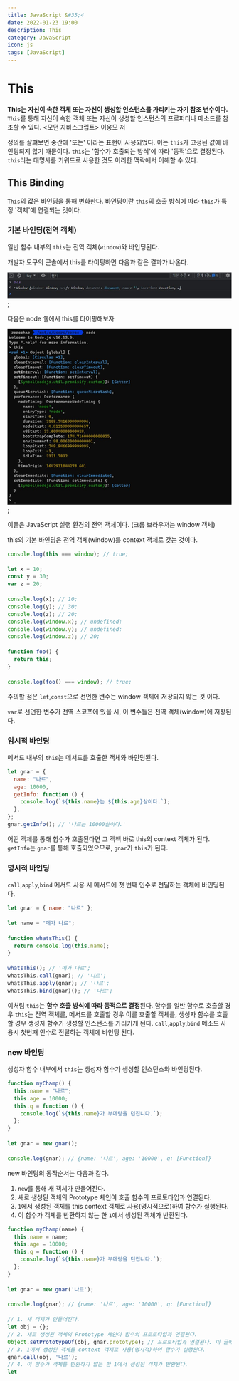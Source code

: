 ```yaml
---
title: JavaScript &#35;4
date: 2022-01-23 19:00
description: This
category: JavaScript
icon: js
tags: [JavaScript]
---
```


# This

**This는 자신이 속한 객체 또는 자신이 생성할 인스턴스를 가리키는 자기 참조 변수이다.** `This`를 통해 자신이 속한 객체 또는 자신이 생성할 인스턴스의 프로퍼티나 메소드를 참조할 수 있다. <모던 자바스크립트> 이웅모 저

정의를 살펴보면 중간에 '또는' 이라는 표현이 사용되었다. 이는 `this`가 고정된 값에 바인딩되지 않기 때문이다. `this`는 '함수가 호출되는 방식'에 따라 '동적'으로 결정된다. `this`라는 대명사를 키워드로 사용한 것도 이러한 맥락에서 이해할 수 있다.

## This Binding

`This`의 값은 바인딩을 통해 변화한다. 바인딩이란 `this`의 호출 방식에 따라 `this`가 특정 '객체'에 연결되는 것이다.

### 기본 바인딩(전역 객체)

일반 함수 내부의 `this`는 전역 객체(`window`)와 바인딩된다.

개발자 도구의 콘솔에서 this를 타이핑하면 다음과 같은 결과가 나온다.

![img](/assets/images/post/img-2022-01-23-01.jpg);

다음은 node 쉘에서 this를 타이핑해보자

![img](/assets/images/post/img-2022-01-23-02.jpg);

이들은 JavaScript 실행 환경의 전역 객체이다. (크롬 브라우저는 window 객체)

this의 기본 바인딩은 전역 객체(window)를 context 객체로 갖는 것이다.

```js
console.log(this === window); // true;

let x = 10;
const y = 30;
var z = 20;

console.log(x); // 10;
console.log(y); // 30;
console.log(z); // 20;
console.log(window.x); // undefined;
console.log(window.y); // undefined;
console.log(window.z); // 20;

function foo() {
  return this;
}

console.log(foo() === window); // true;
```

주의할 점은 `let`,`const`으로 선언한 변수는 window 객체에 저장되지 않는 것 이다.

`var`로 선언한 변수가 전역 스코프에 있을 시, 이 변수들은 전역 객체(window)에 저장된다.

### 암시적 바인딩

메서드 내부의 `this`는 메서드를 호출한 객체와 바인딩된다.

```js
let gnar = {
  name: "나르",
  age: 10000,
  getInfo: function () {
    console.log(`${this.name}는 ${this.age}살이다.`);
  },
};
gnar.getInfo(); // '나르는 10000살이다.'
```

어떤 객체를 통해 함수가 호출된다면 그 객첵 바로 this의 context 객체가 된다. `getInfo`는 `gnar`를 통해 호출되었으므로, `gnar`가 `this`가 된다.

### 명시적 바인딩

`call`,`apply`,`bind` 메서드 사용 시 메서드에 첫 번째 인수로 전달하는 객체에 바인딩된다.

```js
let gnar = { name: "나르" };

let name = "메가 나르";

function whatsThis() {
  return console.log(this.name);
}

whatsThis(); // '메가 나르';
whatsThis.call(gnar); // '나르';
whatsThis.apply(gnar); // '나르';
whatsThis.bind(gnar)(); // '나르';
```

이처럼 `this`는 **함수 호출 방식에 따라 동적으로 결정**된다. 함수를 일반 함수로 호출할 경우 `this`는 전역 객체를, 메서드를 호출할 경우 이를 호출할 객체를, 생성자 함수를 호출할 경우 생성자 함수가 생성할 인스턴스를 가리키게 된다. `call`,`apply`,`bind` 메소드 사용시 첫번째 인수로 전달하는 객체에 바인딩 된다.

### new 바인딩

생성자 함수 내부에서 `this`는 생성자 함수가 생성할 인스턴스와 바인딩된다.

```js
function myChamp() {
  this.name = "나르";
  this.age = 10000;
  this.q = function () {
    console.log(`${this.name}가 부메랑을 던집니다.`);
  };
}

let gnar = new gnar();

console.log(gnar); // {name: '나르', age: '10000', q: [Function]}
```

new 바인딩의 동작순서는 다음과 같다.

1. `new`를 통해 새 객체가 만들어진다.
2. 새로 생성된 객체의 Prototype 체인이 호출 함수의 프로토타입과 연결된다.
3. `1`에서 생성된 객체를 this context 객체로 사용(명시적으로)하여 함수가 실행된다.
4. 이 함수가 객체를 반환하지 않는 한 `1`에서 생성된 객체가 반환된다.

```js
function myChamp(name) {
  this.name = name;
  this.age = 10000;
  this.q = function () {
    console.log(`${this.name}가 부메랑을 던집니다.`);
  };
}

let gnar = new gnar('나르');

console.log(gnar); // {name: '나르', age: '10000', q: [Function]}

// 1. 새 객체가 만들어진다.
let obj = {};
// 2. 새로 생성된 객체의 Prototype 체인이 함수의 프로토타입과 연결된다.
Object.setPrototypeOf(obj, gnar.prototype); // 프로토타입과 연결된다. 이 글에서는 무시해도 상관없다.
// 3. 1에서 생성된 객체를 context 객체로 사용(명시적)하여 함수가 실행된다.
gnar.call(obj, '나르');
// 4. 이 함수가 객체를 반환하지 않는 한 1에서 생성된 객체가 반환된다.
let 
```